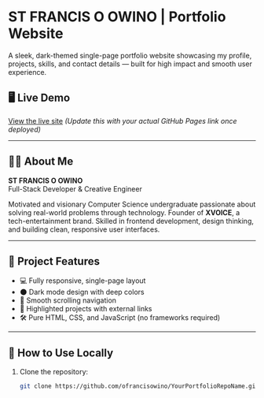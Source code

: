 # ST FRANCIS O OWINO | Portfolio Website

A sleek, dark-themed single-page portfolio website showcasing my profile, projects, skills, and contact details — built for high impact and smooth user experience.

## 🖥️ Live Demo

[View the live site](https://ofrancisowino.github.io/YourPortfolioRepoName) *(Update this with your actual GitHub Pages link once deployed)*

---

## 🧑‍💻 About Me

**ST FRANCIS O OWINO**  
Full-Stack Developer & Creative Engineer

Motivated and visionary Computer Science undergraduate passionate about solving real-world problems through technology. Founder of **XVOICE**, a tech-entertainment brand. Skilled in frontend development, design thinking, and building clean, responsive user interfaces.

---

## 📁 Project Features

- 💻 Fully responsive, single-page layout
- 🌑 Dark mode design with deep colors
- 🚀 Smooth scrolling navigation
- 🎯 Highlighted projects with external links
- 🛠️ Pure HTML, CSS, and JavaScript (no frameworks required)

---

## 🚀 How to Use Locally

1. Clone the repository:
   ```bash
   git clone https://github.com/ofrancisowino/YourPortfolioRepoName.git
